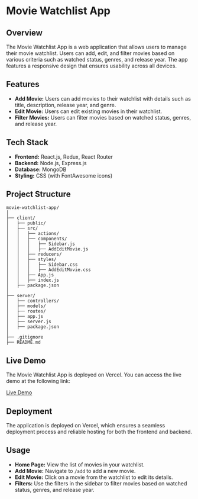 

# Movie Watchlist App

## Overview

The Movie Watchlist App is a web application that allows users to manage their movie watchlist. Users can add, edit, and filter movies based on various criteria such as watched status, genres, and release year. The app features a responsive design that ensures usability across all devices.

## Features

- **Add Movie:** Users can add movies to their watchlist with details such as title, description, release year, and genre.
- **Edit Movie:** Users can edit existing movies in their watchlist.
- **Filter Movies:** Users can filter movies based on watched status, genres, and release year.

## Tech Stack

- **Frontend:** React.js, Redux, React Router
- **Backend:** Node.js, Express.js
- **Database:** MongoDB
- **Styling:** CSS (with FontAwesome icons)

## Project Structure

```
movie-watchlist-app/
│
├── client/
│   ├── public/
│   ├── src/
│   │   ├── actions/
│   │   ├── components/
│   │   │   ├── Sidebar.js
│   │   │   ├── AddEditMovie.js
│   │   ├── reducers/
│   │   ├── styles/
│   │   │   ├── Sidebar.css
│   │   │   ├── AddEditMovie.css
│   │   ├── App.js
│   │   ├── index.js
│   ├── package.json
│
├── server/
│   ├── controllers/
│   ├── models/
│   ├── routes/
│   ├── app.js
│   ├── server.js
│   ├── package.json
│
├── .gitignore
├── README.md
```

## Live Demo

The Movie Watchlist App is deployed on Vercel. You can access the live demo at the following link:

[Live Demo](https://movie-watch-list-app.vercel.app/)

## Deployment

The application is deployed on Vercel, which ensures a seamless deployment process and reliable hosting for both the frontend and backend.

## Usage

- **Home Page:** View the list of movies in your watchlist.
- **Add Movie:** Navigate to `/add` to add a new movie.
- **Edit Movie:** Click on a movie from the watchlist to edit its details.
- **Filters:** Use the filters in the sidebar to filter movies based on watched status, genres, and release year.




